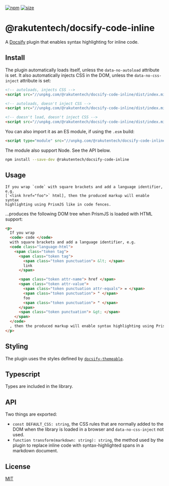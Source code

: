 [npm]: https://img.shields.io/npm/v/@rakutentech/docsify-code-inline
[npm-url]: https://www.npmjs.com/package/@rakutentech/docsify-code-inline
[size]: https://packagephobia.now.sh/badge?p=@rakutentech/docsify-code-inline
[size-url]: https://packagephobia.now.sh/result?p=@rakutentech/docsify-code-inline
[docsify]: https://docsify.js.org/
[docsify-themeable]: https://jhildenbiddle.github.io/docsify-themeable/

[![npm][npm]][npm-url]
[![size][size]][size-url]

# @rakutentech/docsify-code-inline

A [Docsify][docsify] plugin that enables syntax highlighting for inline code.

## Install

The plugin automatically loads itself, unless the `data-no-autoload` attribute is set. It also automatically injects CSS in the DOM, unless the `data-no-css-inject` attribute is set:

```html
<!-- autoloads, injects CSS -->
<script src="//unpkg.com/@rakutentech/docsify-code-inline/dist/index.min.js"></script>

<!-- autoloads, doesn't inject CSS -->
<script src="//unpkg.com/@rakutentech/docsify-code-inline/dist/index.min.js" data-no-css-inject></script>

<!-- doesn't load, doesn't inject CSS -->
<script src="//unpkg.com/@rakutentech/docsify-code-inline/dist/index.min.js" data-no-autoload data-no-css-inject></script>
```

You can also import it as an ES module, if using the `.esm` build:

```html
<script type="module" src="//unpkg.com/@rakutentech/docsify-code-inline/dist/index.esm.min.js"></script>
```

The module also support Node. See the API below.

```sh
npm install --save-dev @rakutentech/docsify-code-inline
```

## Usage

```text
If you wrap `code` with square brackets and add a language identifier, e.g.
[`<link href="foo">` html], then the produced markup will enable syntax
highlighting using PrismJS like in code fences.
```

…produces the following DOM tree when PrismJS is loaded with HTML support:

```html
<p>
  If you wrap
  <code> code </code>
  with square brackets and add a language identifier, e.g.
  <code class="language-html">
    <span class="token tag">
      <span class="token tag">
        <span class="token punctuation"> &lt; </span>
        link
      </span>

      <span class="token attr-name"> href </span>
      <span class="token attr-value">
        <span class="token punctuation attr-equals"> = </span>
        <span class="token punctuation"> " </span>
        foo
        <span class="token punctuation"> " </span>
      </span>
      <span class="token punctuation"> &gt; </span>
    </span>
  </code>
  , then the produced markup will enable syntax highlighting using PrismJS like in code fences.
</p>
```

## Styling

The plugin uses the styles defined by [`docsify-themeable`][docsify-themeable].

## Typescript

Types are included in the library.

## API

Two things are exported:

- `const DEFAULT_CSS: string`, the CSS rules that are normally added to the DOM when the library is loaded in a browser and `data-no-css-inject` not used.
- `function transform(markdown: string): string`, the method used by the plugin to replace inline code with syntax-highlighted spans in a markdown document.

## License

[MIT](LICENSE)
